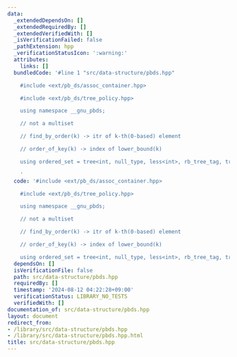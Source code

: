 ```yaml
---
data:
  _extendedDependsOn: []
  _extendedRequiredBy: []
  _extendedVerifiedWith: []
  _isVerificationFailed: false
  _pathExtension: hpp
  _verificationStatusIcon: ':warning:'
  attributes:
    links: []
  bundledCode: '#line 1 "src/data-structure/pbds.hpp"

    #include <ext/pb_ds/assoc_container.hpp>

    #include <ext/pb_ds/tree_policy.hpp>

    using namespace __gnu_pbds;

    // not a multiset

    // find_by_order(k) -> itr of k-th(0-based) element

    // order_of_key(k) -> index of lower_bound(k)

    using ordered_set = tree<int, null_type, less<int>, rb_tree_tag, tree_order_statistics_node_update>;

    '
  code: '#include <ext/pb_ds/assoc_container.hpp>

    #include <ext/pb_ds/tree_policy.hpp>

    using namespace __gnu_pbds;

    // not a multiset

    // find_by_order(k) -> itr of k-th(0-based) element

    // order_of_key(k) -> index of lower_bound(k)

    using ordered_set = tree<int, null_type, less<int>, rb_tree_tag, tree_order_statistics_node_update>;'
  dependsOn: []
  isVerificationFile: false
  path: src/data-structure/pbds.hpp
  requiredBy: []
  timestamp: '2024-08-12 04:22:28+09:00'
  verificationStatus: LIBRARY_NO_TESTS
  verifiedWith: []
documentation_of: src/data-structure/pbds.hpp
layout: document
redirect_from:
- /library/src/data-structure/pbds.hpp
- /library/src/data-structure/pbds.hpp.html
title: src/data-structure/pbds.hpp
---
```

